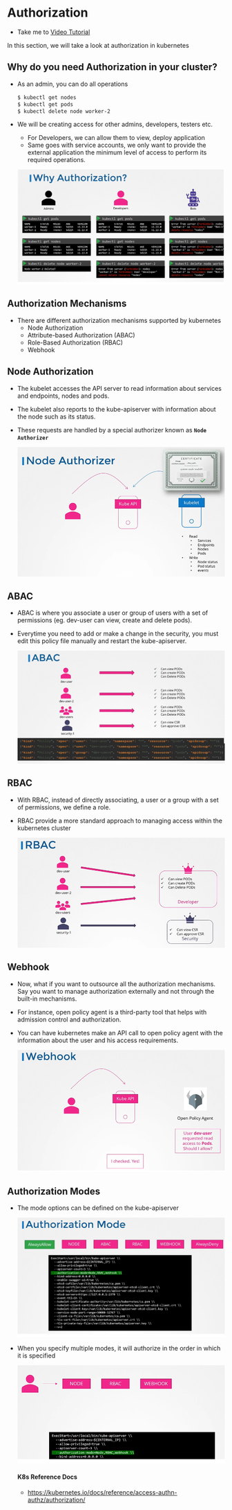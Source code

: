 # Authorization
  - Take me to [Video Tutorial](https://kodekloud.com/courses/539883/lectures/9808261)
  
In this section, we will take a look at authorization in kubernetes

## Why do you need Authorization in your cluster?
- As an admin, you can do all operations
  ```
  $ kubectl get nodes
  $ kubectl get pods
  $ kubectl delete node worker-2
  ```
- We will be creating access for other admins, developers, testers etc.
  - For Developers, we can allow them to view, deploy application 
  - Same goes with service accounts, we only want to provide the external application the minimum level of access to perform its required operations.
  
  ![at1](../../images/at1.PNG)
  
## Authorization Mechanisms
- There are different authorization mechanisms supported by kubernetes
  - Node Authorization
  - Attribute-based Authorization (ABAC)
  - Role-Based Authorization (RBAC)
  - Webhook
  
## Node Authorization
- The kubelet accesses the API server to read information about services and endpoints, nodes and pods.
- The kubelet also reports to the kube-apiserver with information about the node such as its status.
- These requests are handled by a special authorizer known as **`Node Authorizer`**

  ![node-auth](../../images/node-auth.PNG)
  
## ABAC
- ABAC is where you associate a user or group of users with a set of permissions (eg. dev-user can view, create and delete pods).
- Everytime you need to add or make a change in the security, you must edit this policy file manually and restart the kube-apiserver.

  ![abac](../../images/abac.PNG)
  
## RBAC
- With RBAC, instead of directly associating, a user or a group with a set of permissions, we define a role.
- RBAC provide a more standard approach to managing access within the kubernetes cluster

  ![rbac](../../images/rbac.PNG)

## Webhook
- Now, what if you want to outsource all the authorization mechanisms. Say you want to manage authorization externally and not through the built-in mechanisms.
- For instance, open policy agent is a third-party tool that helps with admission control and authorization.
- You can have kubernetes make an API call to open policy agent with the information about the user and his access requirements.
  
  ![webhook](../../images/webhook.PNG)
  
## Authorization Modes
- The mode options can be defined on the kube-apiserver

  ![mode](../../images/mode.PNG)
  
- When you specify multiple modes, it will authorize in the order in which it is specified

  ![mode1](../../images/mode1.PNG)
  
  
  #### K8s Reference Docs
  - https://kubernetes.io/docs/reference/access-authn-authz/authorization/
  
